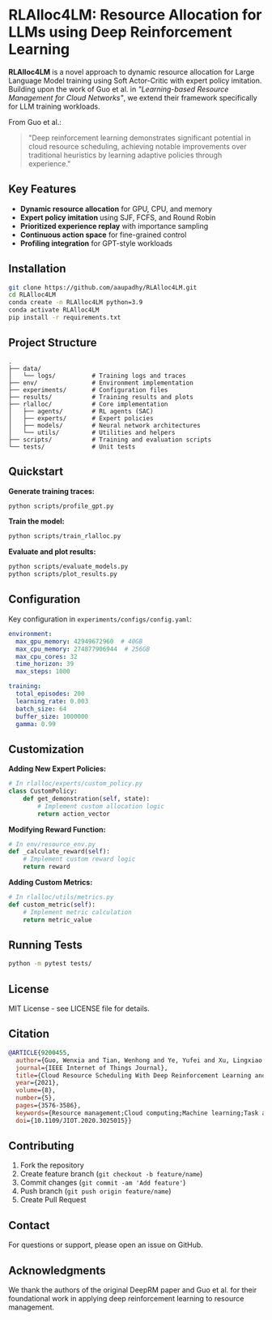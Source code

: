 
# RLAlloc4LM: Resource Allocation for LLMs using Deep Reinforcement Learning

**RLAlloc4LM** is a novel approach to dynamic resource allocation for Large Language Model training using Soft Actor-Critic with expert policy imitation. Building upon the work of Guo et al. in *"Learning-based Resource Management for Cloud Networks"*, we extend their framework specifically for LLM training workloads.

From Guo et al.:
> "Deep reinforcement learning demonstrates significant potential in cloud resource scheduling, achieving notable improvements over traditional heuristics by learning adaptive policies through experience."

## Key Features
- **Dynamic resource allocation** for GPU, CPU, and memory
- **Expert policy imitation** using SJF, FCFS, and Round Robin
- **Prioritized experience replay** with importance sampling
- **Continuous action space** for fine-grained control
- **Profiling integration** for GPT-style workloads

## Installation
```bash
git clone https://github.com/aaupadhy/RLAlloc4LM.git
cd RLAlloc4LM
conda create -n RLAlloc4LM python=3.9
conda activate RLAlloc4LM
pip install -r requirements.txt
```

## Project Structure
```
.
├── data/
│   └── logs/          # Training logs and traces
├── env/               # Environment implementation
├── experiments/       # Configuration files
├── results/           # Training results and plots
├── rlalloc/           # Core implementation
│   ├── agents/        # RL agents (SAC)
│   ├── experts/       # Expert policies
│   ├── models/        # Neural network architectures
│   └── utils/         # Utilities and helpers
├── scripts/           # Training and evaluation scripts
└── tests/             # Unit tests
```

## Quickstart
**Generate training traces:**
```bash
python scripts/profile_gpt.py
```

**Train the model:**
```bash
python scripts/train_rlalloc.py
```

**Evaluate and plot results:**
```bash
python scripts/evaluate_models.py
python scripts/plot_results.py
```

## Configuration
Key configuration in `experiments/configs/config.yaml`:
```yaml
environment:
  max_gpu_memory: 42949672960  # 40GB
  max_cpu_memory: 274877906944  # 256GB
  max_cpu_cores: 32
  time_horizon: 39
  max_steps: 1000

training:
  total_episodes: 200
  learning_rate: 0.003
  batch_size: 64
  buffer_size: 1000000
  gamma: 0.99
```

## Customization
**Adding New Expert Policies:**
```python
# In rlalloc/experts/custom_policy.py
class CustomPolicy:
    def get_demonstration(self, state):
        # Implement custom allocation logic
        return action_vector
```

**Modifying Reward Function:**
```python
# In env/resource_env.py
def _calculate_reward(self):
    # Implement custom reward logic
    return reward
```

**Adding Custom Metrics:**
```python
# In rlalloc/utils/metrics.py
def custom_metric(self):
    # Implement metric calculation
    return metric_value
```

## Running Tests
```bash
python -m pytest tests/
```

## License
MIT License - see LICENSE file for details.

## Citation
```bibtex
@ARTICLE{9200455,
  author={Guo, Wenxia and Tian, Wenhong and Ye, Yufei and Xu, Lingxiao and Wu, Kui},
  journal={IEEE Internet of Things Journal}, 
  title={Cloud Resource Scheduling With Deep Reinforcement Learning and Imitation Learning}, 
  year={2021},
  volume={8},
  number={5},
  pages={3576-3586},
  keywords={Resource management;Cloud computing;Machine learning;Task analysis;Dynamic scheduling;Processor scheduling;Learning (artificial intelligence);Cloud resource scheduling;deep reinforcement learning (deep RL);imitation learning},
  doi={10.1109/JIOT.2020.3025015}}
```

## Contributing
1. Fork the repository
2. Create feature branch (`git checkout -b feature/name`)
3. Commit changes (`git commit -am 'Add feature'`)
4. Push branch (`git push origin feature/name`)
5. Create Pull Request

## Contact
For questions or support, please open an issue on GitHub.

## Acknowledgments
We thank the authors of the original DeepRM paper and Guo et al. for their foundational work in applying deep reinforcement learning to resource management.
